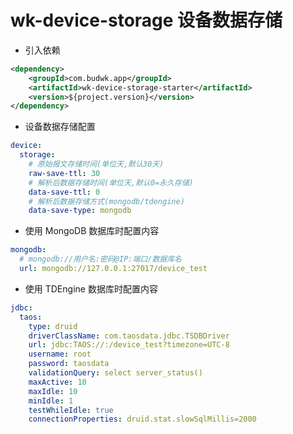 # wk-device-storage 设备数据存储

* 引入依赖

```xml
<dependency>
    <groupId>com.budwk.app</groupId>
    <artifactId>wk-device-storage-starter</artifactId>
    <version>${project.version}</version>
</dependency>
```

* 设备数据存储配置

```yaml
device:
  storage:
    # 原始报文存储时间(单位天,默认30天)
    raw-save-ttl: 30
    # 解析后数据存储时间(单位天,默认0=永久存储)
    data-save-ttl: 0
    # 解析后数据存储方式(mongodb/tdengine)
    data-save-type: mongodb
```

* 使用 MongoDB 数据库时配置内容

```yaml
mongodb:
  # mongodb://用户名:密码@IP:端口/数据库名
  url: mongodb://127.0.0.1:27017/device_test
```

* 使用 TDEngine 数据库时配置内容

```yaml
jdbc:
  taos:
    type: druid
    driverClassName: com.taosdata.jdbc.TSDBDriver
    url: jdbc:TAOS://:/device_test?timezone=UTC-8
    username: root
    password: taosdata
    validationQuery: select server_status()
    maxActive: 10
    maxIdle: 10
    minIdle: 1
    testWhileIdle: true
    connectionProperties: druid.stat.slowSqlMillis=2000
```